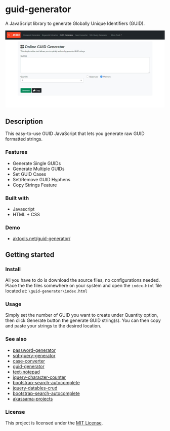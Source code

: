 # guid-generator

A JavaScript library to generate Globally Unique Identifiers (GUID).

<div align="center">
  <kbd>
    <img src="assets/images/demo.jpeg" />
  </kbd>
</div>

## Description

This easy-to-use GUID JavaScript that lets you generate raw GUID formatted strings.

### Features

- Generate Single GUIDs
- Generate Multiple GUIDs 
- Set GUID Cases
- Set/Remove GUID Hyphens
- Copy Strings Feature

### Built with

- Javascript
- HTML + CSS

### Demo

- [aktools.net/guid-generator/](https://aktools.net/guid-generator/)

## Getting started


### Install

All you have to do is download the source files, no configurations needed. Place the the files somewhere on your system and open the `index.html` file located at: `\guid-generator\index.html`

### Usage

Simply set the number of GUID you want to create under Quantity option, then click Generate button the generate GUID string(s). You can then copy and paste your strings to the desired location.

### See also

- [password-generator](https://github.com/akassama/password-generator)
- [sql-query-generator](https://github.com/akassama/sql-query-generator)
- [case-converter](https://github.com/akassama/keywords-extractor)
- [guid-generator](https://github.com/akassama/guid-generator)
- [text-notepad](https://github.com/akassama/text-notepad)
- [jquery-character-counter](https://github.com/akassama/jquery-character-counter)
- [bootstrap-search-autocomplete](https://github.com/akassama/bootstrap-search-autocomplete)
- [jquery-datables-crud](https://github.com/akassama/jquery-datables-crud)
- [bootstrap-search-autocomplete](https://github.com/akassama/bootstrap-search-autocomplete)
- [akassama-projects](https://github.com/akassama/projects)


### License

This project is licensed under the [MIT License](https://opensource.org/licenses/MIT).